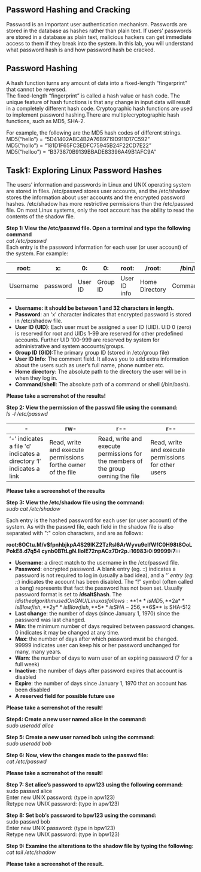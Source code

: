 ## Password Hashing and Cracking
Password is an important user authentication mechanism. Passwords are stored in the database as
hashes rather than plain text. If users’ passwords are stored in a database as plain text, malicious
hackers can get immediate access to them if they break into the system. In this lab, you will
understand what password hash is and how password hash be cracked.

## Password Hashing
A hash function turns any amount of data into a fixed-length “fingerprint” that cannot be reversed.  
The fixed-length “fingerprint” is called a hash value or hash code. 
The unique feature of hash functions is that any change in input data will result in a completely different hash code. Cryptographic hash functions are used to implement password hashing.There are multiplecryptographic hash functions, such as MD5, SHA-2.  

For example, the following are the MD5 hash codes of different strings.  
MD5(“hello”) = “5D41402ABC4B2A76B9719D911017C592”  
MD5(“hollo”) = “181D1F65FC3EDFC75945B24F22CD7E22”  
MD5(“helloo”) = “B373870B9139BBADE83396A49B1AFC9A”  

## Task1: Exploring Linux Password Hashes

The users’ information and passwords in Linux and UNIX operating system are stored in files.
/etc/passwd stores user accounts, and the /etc/shadow stores the information about user accounts
and the encrypted password hashes. /etc/shadow has more restrictive permissions than the
/etc/passwd file. On most Linux systems, only the root account has the ability to read the
contents of the shadow file.  

**Step 1: View the /etc/passwd file. Open a terminal and type the following command**  
*cat /etc/passwd*  
Each entry is the password information for each user (or user account) of the system. For example:   

| root:    | x:       | 0:      | 0:       | root:         | /root:         | /bin/bash     |
|----------|----------|---------|----------|---------------|----------------|---------------|
| Username | password | User ID | Group ID | User ID info  | Home Directory | Command/shell |  

- **Username: it should be between 1 and 32 characters in length.**  
- **Password**: an ‘x’ character indicates that encrypted password is stored in /etc/shadow file.  
- **User ID (UID)**: Each user must be assigned a user ID (UID). UID 0 (zero) is reserved for root and UIDs
1-99 are reserved for other predefined accounts. Further UID 100-999 are reserved by system for
administrative and system accounts/groups.  
- **Group ID (GID)**:The primary group ID (stored in /etc/group file)   
- **User ID Info**: The comment field. It allows you to add extra information about the users such as user’s
full name, phone number etc.  
- **Home directory**: The absolute path to the directory the user will be in when they log in.  
- **Command/shell**: The absolute path of a command or shell (/bin/bash).  

**Please take a scrrenshot of the results!**  

**Step 2: View the permission of the passwd file using the command:**  
*ls -l /etc/passwd*  

| -                                                                     | rw-                                                          | r--                                                                              | r--                                                 |
|-----------------------------------------------------------------------|--------------------------------------------------------------|----------------------------------------------------------------------------------|-----------------------------------------------------|
| ‘-’ indicates a file  'd’ indicates a directory  ‘l’ indicates a link | Read, write and execute permissions forthe owner of the file | Read, write and execute permissions for the members of the group owning the file | Read, write and execute permissions for other users |

**Please take a screenshot of the results**  

**Step 3: View the /etc/shadow file using the command:**  
*sudo cat /etc/shadow*  

Each entry is the hashed password for each user (or user account) of the system. As with the passwd
file, each field in the shadow file is also separated with ":" colon characters, and are as follows:  

**root:$6$OCtu.M/v$fpnhbjkpA4S29lKZ2TzRsl6ArWyvu9eIfWfC0H98t8OoLPokE8.d7q54
cynb0BTtLgN.IlolE72npACz7Dr2p.:16983:0:99999:7:::**

- **Username**: a direct match to the username in the /etc/passwd file.  
- **Password**: encrypted password. A blank entry (eg. ::) indicates a password is not required to log in
(usually a bad idea), and a ‘*’ entry (eg. :*:) indicates the account has been disabled. The “!” symbol
(often called a bang) represents that fact the password has not been set. Usually password format is set to
**$id$salt$hash**. The $id is the algorithm used On GNU/Linux as follows: **$1$** is MD5, **$2a$** is Blowfish,**$2y$** is Blowfish, **$5$** is SHA-256, **$6$** is SHA-512  
- **Last change**: the number of days (since January 1, 1970) since the password was last changed.
- **Min**: the minimum number of days required between password changes. 0 indicates it may be changed at
any time.  
- **Max**: the number of days after which password must be changed. 99999 indicates user can keep his or her
password unchanged for many, many years.  
- **Warn**: the number of days to warn user of an expiring password (7 for a full week)
- **Inactive**: the number of days after password expires that account is disabled  
- **Expire**: the number of days since January 1, 1970 that an account has been disabled  
- **A reserved field for possible future use**   

**Please take a scrrenshot of the result!**  

**Step4: Create a new user named alice in the command:**  
*sudo useradd alice*  

**Step 5: Create a new user named bob using the command:**  
*sudo useradd bob*  

**Step 6: Now, view the changes made to the passwd file:**  
*cat /etc/passwd*  

**Please take a scrrenshot of the result!**  

**Step 7: Set alice’s password to apw123 using the following command:**
sudo passwd alice  
Enter new UNIX password: (type in apw123)  
Retype new UNIX password: (type in apw123)  

**Step 8: Set bob’s password to bpw123 using the command:**  
sudo passwd bob  
Enter new UNIX password: (type in bpw123)  
Retype new UNIX password: (type in bpw123)  

**Step 9: Examine the alterations to the shadow file by typing the following:**  
*cat tail /etc/shadow*  

**Please take a screenshot of the result.**  


       
      
      
      
      
      
      
      
      
      
      
      
      
      
      
      
      
      
      
      
      
      
      







